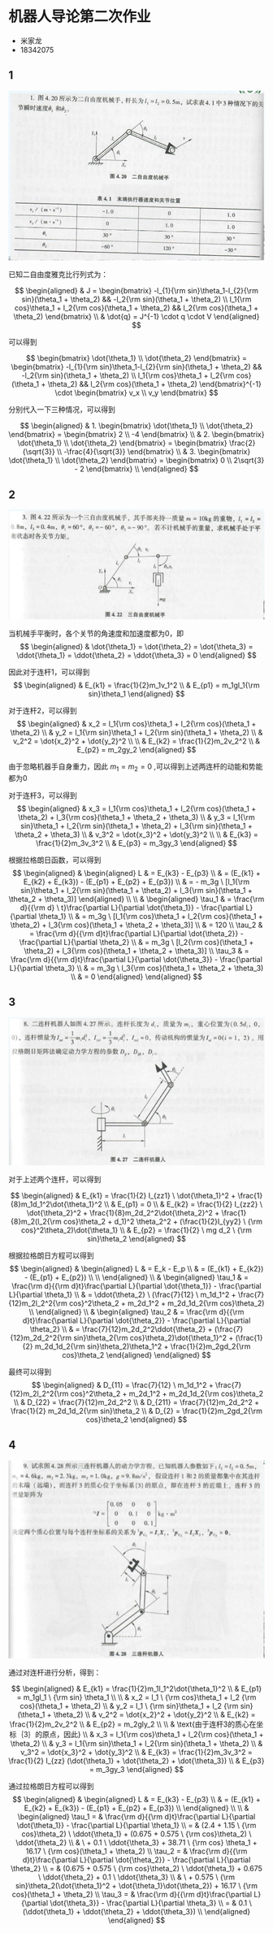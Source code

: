 # 机器人导论第二次作业

- 米家龙
- 18342075

## 1

![001](./001.png)

已知二自由度雅克比行列式为：

$$
\begin{aligned}
  & J = \begin{bmatrix}
  -l_{1}{\rm sin}\theta_1-l_{2}{\rm sin}(\theta_1 + \theta_2) && -l_2{\rm sin}(\theta_1 + \theta_2) \\
  l_1{\rm cos}\theta_1 + l_2{\rm cos}(\theta_1 + \theta_2) && l_2{\rm cos}(\theta_1 + \theta_2)
  \end{bmatrix}
  \\
  & \dot{q} = J^{-1} \cdot q \cdot V
\end{aligned}
$$

可以得到

$$
\begin{bmatrix}
  \dot{\theta_1} \\
  \dot{\theta_2}
\end{bmatrix} = 
\begin{bmatrix}
  -l_{1}{\rm sin}\theta_1-l_{2}{\rm sin}(\theta_1 + \theta_2) && -l_2{\rm sin}(\theta_1 + \theta_2) \\
  l_1{\rm cos}\theta_1 + l_2{\rm cos}(\theta_1 + \theta_2) && l_2{\rm cos}(\theta_1 + \theta_2)
\end{bmatrix}^{-1} \cdot
\begin{bmatrix}
  v_x \\
  v_y
\end{bmatrix}
$$

分别代入一下三种情况，可以得到

$$
\begin{aligned}
  & 1. \begin{bmatrix}
      \dot{\theta_1} \\
      \dot{\theta_2}
    \end{bmatrix} = 
    \begin{bmatrix}
      2 \\
      -4
    \end{bmatrix} \\
  & 2. \begin{bmatrix}
      \dot{\theta_1} \\
      \dot{\theta_2}
    \end{bmatrix} = 
    \begin{bmatrix}
      \frac{2}{\sqrt{3}} \\
      -\frac{4}{\sqrt{3}}
    \end{bmatrix} \\
  & 3. \begin{bmatrix}
      \dot{\theta_1} \\
      \dot{\theta_2}
    \end{bmatrix} = 
    \begin{bmatrix}
      0 \\
      2\sqrt{3} - 2
    \end{bmatrix} \\
\end{aligned}
$$

## 2

![002](./002.png)

当机械手平衡时，各个关节的角速度和加速度都为0，即 
$$
\begin{aligned}
& \dot{\theta_1} = \dot{\theta_2} = \dot{\theta_3} = \ddot{\theta_1} = \ddot{\theta_2} = \ddot{\theta_3} = 0
\end{aligned}
$$

因此对于连杆1，可以得到
$$
\begin{aligned}
  & E_{k1} = \frac{1}{2}m_1v_1^2 \\
  & E_{p1} = m_1gl_1{\rm sin}\theta_1
\end{aligned}
$$

对于连杆2，可以得到
$$
\begin{aligned}
  & x_2 = l_1{\rm cos}\theta_1 + l_2{\rm cos}(\theta_1 + \theta_2) \\
  & y_2 = l_1{\rm sin}\theta_1 + l_2{\rm sin}(\theta_1 + \theta_2) \\
  & v_2^2 = \dot{x_2}^2 + \dot{y_2}^2 \\
  \\ 
  & E_{k2} = \frac{1}{2}m_2v_2^2 \\
  & E_{p2} = m_2gy_2
\end{aligned}
$$

由于忽略机器手自身重力，因此 $m_1 = m_2 = 0$ ,可以得到上述两连杆的动能和势能都为0

对于连杆3，可以得到
$$
\begin{aligned}
  & x_3 = l_1{\rm cos}\theta_1 + l_2{\rm cos}(\theta_1 + \theta_2) + l_3{\rm cos}(\theta_1 + \theta_2 + \theta_3) \\
  & y_3 = l_1{\rm sin}\theta_1 + l_2{\rm sin}(\theta_1 + \theta_2) + l_3{\rm sin}(\theta_1 + \theta_2 + \theta_3) \\
  & v_3^2 = \dot{x_3}^2 + \dot{y_3}^2 \\
  \\
  & E_{k3} = \frac{1}{2}m_3v_3^2 \\
  & E_{p3} = m_3gy_3
\end{aligned}
$$

根据拉格朗日函数，可以得到
$$
\begin{aligned}
  & \begin{aligned}
  L & = E_{k3} - E_{p3} \\
    & = (E_{k1} + E_{k2} + E_{k3}) - (E_{p1} + E_{p2} + E_{p3}) \\
    & = - m_3g \ [l_1{\rm sin}\theta_1 + l_2{\rm sin}(\theta_1 + \theta_2) + l_3{\rm sin}(\theta_1 + \theta_2 + \theta_3)]
  \end{aligned}
  \\ \\
  & \begin{aligned}
    \tau_1 & = \frac{\rm d}{{\rm d} \ t}\frac{\partial L}{\partial \dot{\theta_1}} - \frac{\partial L}{\partial \theta_1} \\
           & = m_3g \ [l_1{\rm cos}\theta_1 + l_2{\rm cos}(\theta_1 + \theta_2) + l_3{\rm cos}(\theta_1 + \theta_2 + \theta_3)] \\
           & = 120 \\
    \tau_2 & = \frac{\rm d}{{\rm d}t}\frac{\partial L}{\partial \dot{\theta_2}} - \frac{\partial L}{\partial \theta_2} \\
           & =  m_3g \ [l_2{\rm cos}(\theta_1 + \theta_2) + l_3{\rm cos}(\theta_1 + \theta_2 + \theta_3)] \\
    \tau_3 & = \frac{\rm d}{{\rm d}t}\frac{\partial L}{\partial \dot{\theta_3}} - \frac{\partial L}{\partial \theta_3} \\
           & = m_3g \ l_3{\rm cos}(\theta_1 + \theta_2 + \theta_3) \\
           & = 0
  \end{aligned}
\end{aligned}
$$

## 3

![003](./003.png)

对于上述两个连杆，可以得到

$$
\begin{aligned}
  & E_{k1} = \frac{1}{2} I_{zz1} \ \dot{\theta_1}^2 + \frac{1}{8}m_1d_1^2\dot{\theta_1}^2 \\
  & E_{p1} = 0 \\
  & E_{k2} = \frac{1}{2} I_{zz2} \ \dot{\theta_2}^2 + \frac{1}{8}m_2d_2^2\dot{\theta_2}^2 + \frac{1}{8}m_2(l_2{\rm cos}\theta_2 + d_1)^2 \theta_2^2 + (\frac{1}{2}I_{yy2} \ {\rm cos}^2\theta_2)\dot{\theta_1} \\
  & E_{p2} = \frac{1}{2} \ mg d_2 \ {\rm sin}\theta_2
\end{aligned}
$$

根据拉格朗日方程可以得到
$$
\begin{aligned}
  & \begin{aligned}
    L & = E_k - E_p \\
      & = (E_{k1} + E_{k2}) - (E_{p1} + E_{p2}) \\ \\
    \end{aligned} \\
  & \begin{aligned}
      \tau_1 & = \frac{\rm d}{{\rm d}t}\frac{\partial L}{\partial \dot{\theta_1}} 
                  - \frac{\partial L}{\partial \theta_1} \\
             & = \ddot{\theta_2} \ (\frac{7}{12} \ m_1d_1^2 
                  + \frac{7}{12}m_2l_2^2{\rm cos}^2\theta_2 
                  + m_2d_1^2 
                  + m_2d_1d_2{\rm cos}\theta_2) \\
    \end{aligned} \\
  & \begin{aligned}
      \tau_2 & = \frac{\rm d}{{\rm d}t}\frac{\partial L}{\partial \dot{\theta_2}} - \frac{\partial L}{\partial \theta_2} \\
             & = \frac{7}{12}m_2d_2^2\ddot{\theta_2} 
                  + (\frac{7}{12}m_2d_2^2{\rm sin}\theta_2{\rm cos}\theta_2)\dot{\theta_1}^2 
                  + (\frac{1}{2} m_2d_1d_2{\rm sin}\theta_2)\theta_1^2
                  + \frac{1}{2}m_2gd_2{\rm cos}\theta_2
    \end{aligned}
\end{aligned}
$$

最终可以得到
$$
\begin{aligned}
  & D_{11} = \frac{7}{12} \ m_1d_1^2 
              + \frac{7}{12}m_2l_2^2{\rm cos}^2\theta_2 
              + m_2d_1^2 
              + m_2d_1d_2{\rm cos}\theta_2 \\
  & D_{22} = \frac{7}{12}m_2d_2^2 \\
  & D_{211} = \frac{7}{12}m_2d_2^2 + \frac{1}{2} m_2d_1d_2{\rm sin}\theta_2 \\
  & D_{2} = \frac{1}{2}m_2gd_2{\rm cos}\theta_2
\end{aligned}
$$

## 4

![004](./004.png)

通过对连杆进行分析，得到：

$$
\begin{aligned}
  & E_{k1} = \frac{1}{2}m_1l_1^2\dot{\theta_1}^2 \\
  & E_{p1} = m_1gl_1 \ {\rm sin} \theta_1 \\ 
  \\
  & x_2 = l_1 \ {\rm cos}\theta_1 + l_2 {\rm cos}(\theta_1 + \theta_2) \\
  & y_2 = l_1 \ {\rm sin}\theta_1 + l_2 {\rm sin}(\theta_1 + \theta_2) \\
  & v_2^2 = \dot{x_2}^2 + \dot{y_2}^2 \\
  & E_{k2} = \frac{1}{2}m_2v_2^2 \\
  & E_{p2} = m_2gly_2 \\
  \\
  & \text{由于连杆3的质心在坐标｛3｝的原点，因此} \\
  & x_3 = l_1{\rm cos}\theta_1 + l_2{\rm cos}(\theta_1 + \theta_2)  \\
  & y_3 = l_1{\rm sin}\theta_1 + l_2{\rm sin}(\theta_1 + \theta_2)  \\
  & v_3^2 = \dot{x_3}^2 + \dot{y_3}^2 \\
  & E_{k3} = \frac{1}{2}m_3v_3^2 = \frac{1}{2} I_{zz} (\dot{\theta_1} + \dot{\theta_2} + \dot{\theta_3}) \\
  & E_{p3} = m_3gy_3
\end{aligned}
$$

通过拉格朗日方程可以得到
$$
\begin{aligned}
  & \begin{aligned}
  L & = E_{k3} - E_{p3} \\
    & = (E_{k1} + E_{k2} + E_{k3}) - (E_{p1} + E_{p2} + E_{p3}) \\
  \end{aligned}
  \\ \\
  & \begin{aligned}
    \tau_1 = & \frac{\rm d}{{\rm d}t}\frac{\partial L}{\partial \dot{\theta_1}} - \frac{\partial L}{\partial \theta_1} \\
           = & (2.4 + 1.15 \ {\rm cos}\theta_2) \ \ddot{\theta_1} + (0.675 + 0.575 \ {\rm cos}\theta_2) \ \ddot{\theta_2} \\
             & \ + 0.1 \ \ddot{\theta_3} + 38.71 \ {\rm cos} \theta_1 + 16.17 \ {\rm cos}(\theta_1 + \theta_2) \\ 
    \tau_2 = & \frac{\rm d}{{\rm d}t}\frac{\partial L}{\partial \dot{\theta_2}} - \frac{\partial L}{\partial \theta_2} \\
           = & (0.675 + 0.575 \ {\rm cos}\theta_2) \ \ddot{\theta_1} + 0.675 \ \ddot{\theta_2} + 0.1 \ \ddot{\theta_3} \\
             & \  + 0.575 \ {\rm sin}\theta_2(\dot{\theta_1}^2 + \dot{\theta_1}\dot{\theta_2}) + 16.17 \ {\rm cos}(\theta_1 + \theta_2) \\
    \tau_3 = & \frac{\rm d}{{\rm d}t}\frac{\partial L}{\partial \dot{\theta_3}} - \frac{\partial L}{\partial \theta_3} \\
           = & 0.1 \ (\ddot{\theta_1} + \ddot{\theta_2} + \ddot{\theta_3}) \\
  \end{aligned}
\end{aligned}
$$